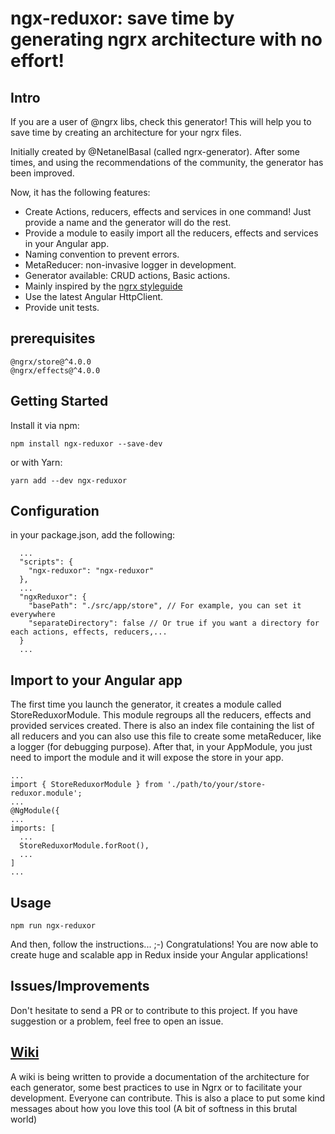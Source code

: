 # ngx-reduxor: save time by generating ngrx architecture with no effort!

## Intro
If you are a user of @ngrx libs, check this generator! This will help you to save time by creating an architecture for your ngrx files. 

Initially created by @NetanelBasal (called ngrx-generator). After some times, 
and using the recommendations of the community, the generator has been improved.

Now, it has the following features:
* Create Actions, reducers, effects and services in one command! Just provide a name and the generator will do the rest.
* Provide a module to easily import all the reducers, effects and services in your Angular app.
* Naming convention to prevent errors.
* MetaReducer: non-invasive logger in development.
* Generator available: CRUD actions, Basic actions.
* Mainly inspired by the [ngrx styleguide](https://github.com/orizens/ngrx-styleguide)
* Use the latest Angular HttpClient.
* Provide unit tests.

## prerequisites

```
@ngrx/store@^4.0.0
@ngrx/effects@^4.0.0
```

## Getting Started

Install it via npm:

```shell
npm install ngx-reduxor --save-dev
```

or with Yarn:
```shell
yarn add --dev ngx-reduxor
```

## Configuration

in your package.json, add the following:

```
  ...
  "scripts": {
    "ngx-reduxor": "ngx-reduxor"
  },
  ...
  "ngxReduxor": {
    "basePath": "./src/app/store", // For example, you can set it everywhere
    "separateDirectory": false // Or true if you want a directory for each actions, effects, reducers,...
  }
  ...
```

## Import to your Angular app
The first time you launch the generator, it creates a module called StoreReduxorModule.
This module regroups all the reducers, effects and provided services created.
There is also an index file containing the list of all reducers and you can also use this file to create some metaReducer,
like a logger (for debugging purpose). 
After that, in your AppModule, you just need to import the module and it will expose the store in your app.

```
...
import { StoreReduxorModule } from './path/to/your/store-reduxor.module';
...
@NgModule({
...
imports: [
  ...
  StoreReduxorModule.forRoot(),
  ...
]
...
```

## Usage

```shell
npm run ngx-reduxor
```

And then, follow the instructions... ;-)
Congratulations! You are now able to create huge and scalable app in Redux inside your Angular applications!

## Issues/Improvements
Don't hesitate to send a PR or to contribute to this project. If you have suggestion or a problem, feel free to open an issue.

## [Wiki](https://github.com/kmathy/ngx-reduxor/wiki)
A wiki is being written to provide a documentation of the architecture for each generator, some best practices to use in Ngrx or to facilitate your development. Everyone can contribute. This is also a place to put some kind messages about how you love this tool (A bit of softness in this brutal world)

